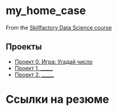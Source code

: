 # my_home_case
From the [Skillfactory Data Science course](https://skillfactory.ru/data-scientist)

## Проекты

* [Проект 0. Игра: Угадай число](https://github.com/Axewyl/my_home_case/tree/main/Data%20Science/Project_0)
* [Проект 1. _____](____)
* [Проект 2. _____](____)

# Ссылки на резюме